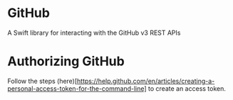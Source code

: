 # GitHub

A Swift library for interacting with the GitHub v3 REST APIs

# Authorizing GitHub

Follow the steps (here)[https://help.github.com/en/articles/creating-a-personal-access-token-for-the-command-line] to create an access token.
